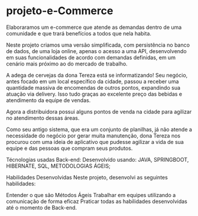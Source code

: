 # projeto-e-Commerce
Elaboraramos um e-commerce que atende as demandas dentro de uma comunidade e que trará benefícios a todos que nela habita.

Neste projeto criamos uma versão simplificada, com persistência no banco de dados, de uma loja online, apenas o acesso a uma API, desenvolvendo em suas funcionalidades de acordo com demandas definidas, em um cenário mais próximo ao do mercado de trabalho.

A adega de cervejas da dona Tereza está se informatizando! Seu negócio, antes focado em um local específico da cidade, passou a receber uma quantidade massiva de encomendas de outros pontos, expandindo sua atuação via delivery. Isso tudo graças ao excelente preço das bebidas e atendimento da equipe de vendas.

Agora a distribuidora possui alguns pontos de venda na cidade para agilizar no atendimento dessas áreas.

Como seu antigo sistema, que era um conjunto de planilhas, já não atende a necessidade do negócio por gerar muita manutenção, dona Tereza nos procurou com uma ideia de aplicativo que pudesse agilizar a vida de sua equipe e das pessoas que compram seus produtos.

Técnologias usadas
Back-end:
Desenvolvido usando: JAVA, SPRINGBOOT, HIBERNATE, SQL, METODOLOGIAS ÁGEIS;

Habilidades Desenvolvidas
Neste projeto, desenvolvi as seguintes habilidades:

Entender o que são Métodos Ágeis
Trabalhar em equipes utilizando a comunicação de forma eficaz
Praticar todas as habilidades desenvolvidas até o momento de Back-end.
